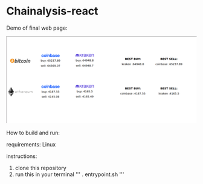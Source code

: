 # Chainalysis-react

Demo of final web page:

![demo](./data/demo.jpg)

How to build and run:

requirements: Linux 

instructions:

1. clone this repository
2. run this in your terminal
    '''
      . entrypoint.sh
    '''
